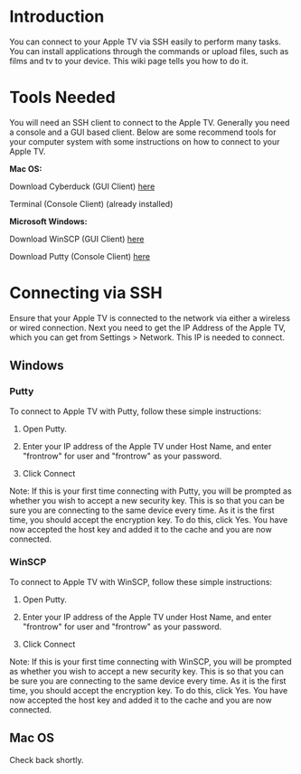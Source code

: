 # Introduction #

You can connect to your Apple TV via SSH easily to perform many tasks. You can install applications through the commands or upload files, such as films and tv to your device. This wiki page tells you how to do it.

# Tools Needed #

You will need an SSH client to connect to the Apple TV. Generally you need a console and a GUI based client. Below are some recommend tools for your computer system with some instructions on how to connect to your Apple TV.

**Mac OS:**

Download Cyberduck (GUI Client) [here](http://cyberduck.ch)

Terminal (Console Client) (already installed)

**Microsoft Windows:**

Download WinSCP (GUI Client) [here](http://winscp.net)

Download Putty (Console Client) [here](http://www.chiark.greenend.org.uk/~sgtatham/putty)

# Connecting via SSH #

Ensure that your Apple TV is connected to the network via either a wireless or wired connection. Next you need to get the IP Address of the Apple TV, which you can get from Settings > Network. This IP is needed to connect.

## Windows ##

### Putty ###

To connect to Apple TV with Putty, follow these simple instructions:

1. Open Putty.

2. Enter your IP address of the Apple TV under Host Name, and enter "frontrow" for user and "frontrow" as your password.

3. Click Connect

Note: If this is your first time connecting with Putty, you will be prompted as whether you wish to accept a new security key. This is so that you can be sure you are connecting to the same device every time. As it is the first time, you should accept the encryption key. To do this, click Yes. You have now accepted the host key and added it to the cache and you are now connected.

### WinSCP ###

To connect to Apple TV with WinSCP, follow these simple instructions:

1. Open Putty.

2. Enter your IP address of the Apple TV under Host Name, and enter "frontrow" for user and "frontrow" as your password.

3. Click Connect

Note: If this is your first time connecting with WinSCP, you will be prompted as whether you wish to accept a new security key. This is so that you can be sure you are connecting to the same device every time. As it is the first time, you should accept the encryption key. To do this, click Yes. You have now accepted the host key and added it to the cache and you are now connected.

## Mac OS ##

Check back shortly.